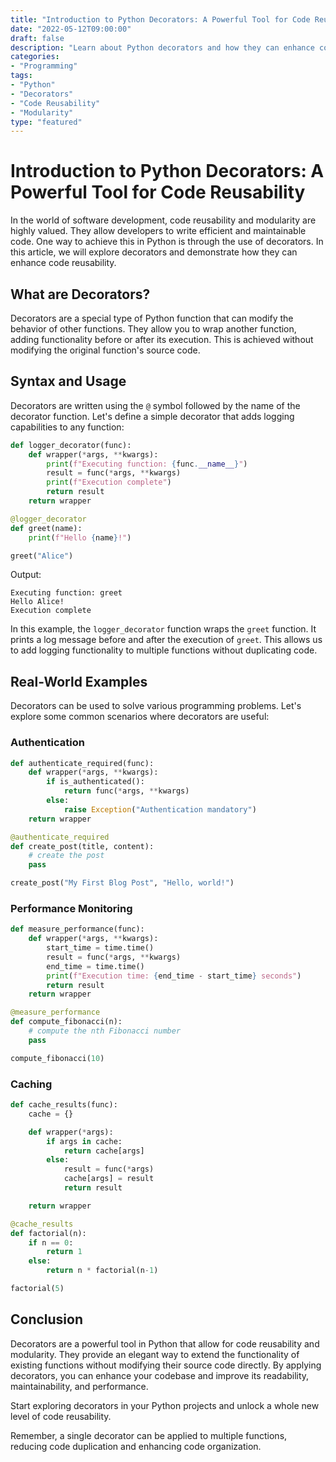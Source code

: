 ```yaml
--- 
title: "Introduction to Python Decorators: A Powerful Tool for Code Reusability"
date: "2022-05-12T09:00:00"
draft: false
description: "Learn about Python decorators and how they can enhance code reusability and modularity."
categories: 
- "Programming"
tags: 
- "Python"
- "Decorators"
- "Code Reusability"
- "Modularity"
type: "featured"
---
```


# Introduction to Python Decorators: A Powerful Tool for Code Reusability

In the world of software development, code reusability and modularity are highly valued. They allow developers to write efficient and maintainable code. One way to achieve this in Python is through the use of decorators. In this article, we will explore decorators and demonstrate how they can enhance code reusability.

## What are Decorators?

Decorators are a special type of Python function that can modify the behavior of other functions. They allow you to wrap another function, adding functionality before or after its execution. This is achieved without modifying the original function's source code.

## Syntax and Usage

Decorators are written using the `@` symbol followed by the name of the decorator function. Let's define a simple decorator that adds logging capabilities to any function:

```python
def logger_decorator(func):
    def wrapper(*args, **kwargs):
        print(f"Executing function: {func.__name__}")
        result = func(*args, **kwargs)
        print(f"Execution complete")
        return result
    return wrapper

@logger_decorator
def greet(name):
    print(f"Hello {name}!")

greet("Alice")
```

Output:
```
Executing function: greet
Hello Alice!
Execution complete
```

In this example, the `logger_decorator` function wraps the `greet` function. It prints a log message before and after the execution of `greet`. This allows us to add logging functionality to multiple functions without duplicating code.

## Real-World Examples

Decorators can be used to solve various programming problems. Let's explore some common scenarios where decorators are useful:

### Authentication

```python
def authenticate_required(func):
    def wrapper(*args, **kwargs):
        if is_authenticated():
            return func(*args, **kwargs)
        else:
            raise Exception("Authentication mandatory")
    return wrapper

@authenticate_required
def create_post(title, content):
    # create the post
    pass

create_post("My First Blog Post", "Hello, world!")
```

### Performance Monitoring

```python
def measure_performance(func):
    def wrapper(*args, **kwargs):
        start_time = time.time()
        result = func(*args, **kwargs)
        end_time = time.time()
        print(f"Execution time: {end_time - start_time} seconds")
        return result
    return wrapper

@measure_performance
def compute_fibonacci(n):
    # compute the nth Fibonacci number
    pass

compute_fibonacci(10)
```

### Caching

```python
def cache_results(func):
    cache = {}

    def wrapper(*args):
        if args in cache:
            return cache[args]
        else:
            result = func(*args)
            cache[args] = result
            return result

    return wrapper

@cache_results
def factorial(n):
    if n == 0:
        return 1
    else:
        return n * factorial(n-1)

factorial(5)
```
## Conclusion

Decorators are a powerful tool in Python that allow for code reusability and modularity. They provide an elegant way to extend the functionality of existing functions without modifying their source code directly. By applying decorators, you can enhance your codebase and improve its readability, maintainability, and performance.

Start exploring decorators in your Python projects and unlock a whole new level of code reusability.

Remember, a single decorator can be applied to multiple functions, reducing code duplication and enhancing code organization.



